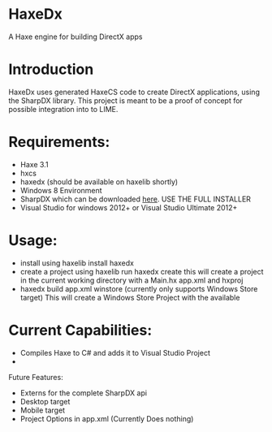 HaxeDx
======

A Haxe engine for building DirectX apps

Introduction
============

HaxeDx uses generated HaxeCS code to create DirectX applications, using the SharpDX library. This project is meant to be a proof of concept for possible integration into to LIME.

Requirements:
=============


* Haxe 3.1
* hxcs
* haxedx (should be available on haxelib shortly)
* Windows 8 Environment
* SharpDX which can be downloaded [here](http://sharpdx.org/download/). USE THE FULL INSTALLER
* Visual Studio for windows 2012+ or Visual Studio Ultimate 2012+


Usage:
======

* install using haxelib install haxedx
* create a project using haxelib run haxedx create this will create a project in the current working directory with a Main.hx app.xml and hxproj
* haxedx build app.xml winstore (currently only supports Windows Store target)
This will create a Windows Store Project with the available 

Current Capabilities:
=====================
* Compiles Haxe to C# and adds it to Visual Studio Project
* 
Future Features:
* Externs for the complete SharpDX api
* Desktop target
* Mobile target
* Project Options in app.xml (Currently Does nothing)

